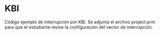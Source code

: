 # KBI
Código ejemplo de interrupción por KBI.
Se adjunta el archivo project.prm para que el estudiante revise la configuración del vector de interrupción.
